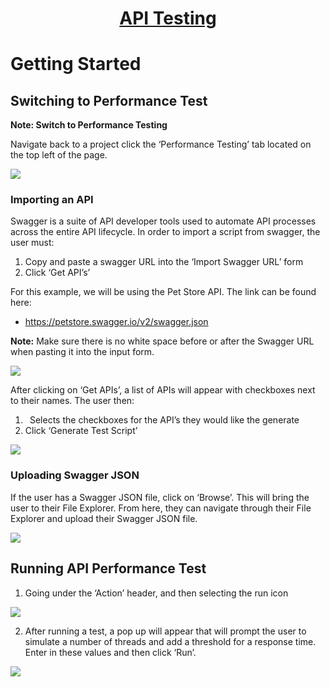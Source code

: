 <h1 style="text-align: center; text-decoration:underline; font-weight: bold;">API Testing</h1>

# Getting Started
## Switching to Performance Test  

**Note: Switch to Performance Testing**

Navigate back to a project click the ‘Performance Testing’ tab located on the top left of the page. 

<img src="https://dmdug58z0ycm2.cloudfront.net/production/pub-site/images/_apiImgs/Aspose.Words.1a0bb08a-a30f-4674-a26b-60d476b195cd.007.png">

### Importing an API
Swagger is a suite of API developer tools used to automate API processes across the entire API lifecycle. 
In order to import a script from swagger, the user must: 

1. Copy and paste a swagger URL into the ‘Import Swagger URL’ form
2. Click ‘Get API’s’

For this example, we will be using the Pet Store API. The link can be found here: 

- <https://petstore.swagger.io/v2/swagger.json>

**Note:** Make sure there is no white space before or after the Swagger URL when pasting it into the input form. 

<img src="https://dmdug58z0ycm2.cloudfront.net/production/pub-site/images/_apiImgs/Aspose.Words.1a0bb08a-a30f-4674-a26b-60d476b195cd.008.png">

After clicking on ‘Get APIs’, a list of APIs will appear with checkboxes next to their names. The user then: 

1. ` `Selects the checkboxes for the API’s they would like the generate
2. Click ‘Generate Test Script’

<img src="https://dmdug58z0ycm2.cloudfront.net/production/pub-site/images/_apiImgs/Aspose.Words.1a0bb08a-a30f-4674-a26b-60d476b195cd.009.png">

### Uploading Swagger JSON
If the user has a Swagger JSON file, click on ‘Browse’. This will bring the user to their File Explorer. From here, they can navigate through their File Explorer and upload their Swagger JSON file.

<img src="https://dmdug58z0ycm2.cloudfront.net/production/pub-site/images/_apiImgs/Aspose.Words.1a0bb08a-a30f-4674-a26b-60d476b195cd.010.png">

## Running API Performance Test

1. Going under the ‘Action’ header, and then selecting the run icon

<img src="https://dmdug58z0ycm2.cloudfront.net/production/pub-site/images/_apiImgs/Aspose.Words.1a0bb08a-a30f-4674-a26b-60d476b195cd.011.png">

2. After running a test, a pop up will appear that will prompt the user to simulate a number of threads and add a threshold for a response time. Enter in these values and then click ‘Run’.

<img src="https://dmdug58z0ycm2.cloudfront.net/production/pub-site/images/_apiImgs/Aspose.Words.1a0bb08a-a30f-4674-a26b-60d476b195cd.012.png">